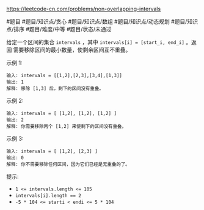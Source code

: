 https://leetcode-cn.com/problems/non-overlapping-intervals

#题目 #题目/知识点/贪心 #题目/知识点/数组 #题目/知识点/动态规划 #题目/知识点/排序 #题目/难度/中等 #题目/状态/未通过 

给定一个区间的集合 `intervals` ，其中 `intervals[i] = [start_i, end_i]` 。返回 需要移除区间的最小数量，使剩余区间互不重叠。

示例 1:
```
输入: intervals = [[1,2],[2,3],[3,4],[1,3]]
输出: 1
解释: 移除 [1,3] 后，剩下的区间没有重叠。
```

示例 2:
```
输入: intervals = [ [1,2], [1,2], [1,2] ]
输出: 2
解释: 你需要移除两个 [1,2] 来使剩下的区间没有重叠。
```

示例 3:
```
输入: intervals = [ [1,2], [2,3] ]
输出: 0
解释: 你不需要移除任何区间，因为它们已经是无重叠的了。
```

提示:

* `1 <= intervals.length <= 105`
* `intervals[i].length == 2`
* `-5 * 104 <= starti < endi <= 5 * 104`